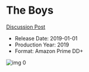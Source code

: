 # The Boys

[Discussion Post](https://www.avsforum.com/threads/bass-eq-for-filtered-movies.2995212/post-58348476)

* Release Date: 2019-01-01
* Production Year: 2019
* Format: Amazon Prime DD+

![img 0](https://i.imgur.com/o3XkQvZ.jpg)

